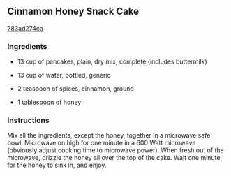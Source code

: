 ## Cinnamon Honey Snack Cake

[783ad274ca](http://www.food.com/recipe/cinnamon-honey-snack-cake-116147)

### Ingredients

 - 13 cup of pancakes, plain, dry mix, complete (includes buttermilk)

 - 13 cup of water, bottled, generic

 - 2 teaspoon of spices, cinnamon, ground

 - 1 tablespoon of honey

### Instructions

Mix all the ingredients, except the honey, together in a microwave safe bowl. Microwave on high for one minute in a 600 Watt microwave (obviously adjust cooking time to microwave power). When fresh out of the microwave, drizzle the honey all over the top of the cake. Wait one minute for the honey to sink in, and enjoy.